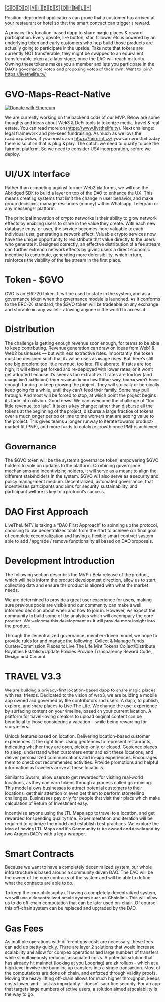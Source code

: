 🄶🄾🄾🄳 🅅🄸🄱🄴🅂 🄾🄷🄼🄻🅈

Position-dependent applications can prove that a customer has arrived at your restaurant or hotel so that the smart contract can trigger a reward.

A privacy-first location-based dapp to share magic places & reward participation. Every upvote, like button, star, follower etc is powered by an underlying token and early customers who help build those products are actually going to participate in the upside. Take note that tokens are currently NOT transferable, they might be swapped to an equivalent transferrable token at a later stage, once the DAO will reach maturity. Owning these tokens makes you a member and lets you participate in the DAO’s governance votes and proposing votes of their own. Want to join? https://livethelife.tv/

# GVO-Maps-React-Native

[![Donate with Ethereum](https://en.cryptobadges.io/badge/micro/0xF6E8156B3001C177C6aA35D90F7D643FF52a960d)](https://en.cryptobadges.io/donate/0xF6E8156B3001C177C6aA35D90F7D643FF52a960d)

We are currently working on the backend code of our MVP. Below are some thoughts and ideas about Web3 & DeFi tools to tokenize media, travel & real estate. You can read more on (https://www.livethelife.tv). Next challenge: legal framework and pre-seed fundraising. As much as we love the roadmap below, if you read up on https://fairmint.co/ you can see that today there is solution that is plug & play. The catch: we need to qualify to use the fairmint platform. So we need to consider USA incorporation, before we deploy.    

# UI/UX Interface

Rather than competing against former Web2 platforms, we will use the Abridged SDK to build a layer on top of the DAO to enhance the UX. This means creating systems that limit the change in user behavior, and make group decisions, manage resources (money) within Whatsapp, Telegram or any messenger platform.

The principal innovation of crypto networks is their ability to grow network effects by enabling users to share in the value they create. With each new database entry, or user, the service becomes more valuable to each individual user, generating a network effect. Valuable crypto services now have the unique opportunity to redistribute that value directly to the users who generate it. Designed correctly, an effective distribution of a fee stream can further entrench network effects by giving users a direct economic incentive to contribute, generating more defensibility, which in turn, reinforces the viability of the fee stream in the first place. 

# Token - $GVO

GVO is an ERC-20 token. It will be used to stake in the system, and as a governance token when the governance module is launched. As it conforms to the ERC-20 standard, the $GVO token will be tradeable on any exchange and storable on any wallet - allowing anyone in the world to access it.

# Distribution

The challenge is getting enough revenue soon enough, for teams to be able to keep contributing. Revenue generation can draw on ideas from Web1 & Web2 businesses — but with less extractive rates. Importantly, the token must be designed such that its value rises as usage rises. But there’s still one big problem: too little revenue, too late. I’ll elaborate. If rates are too high, it will either get forked and re-deployed with lower rates, or it won’t get adopted because it’s seen as too extractive. If rates are too low (and usage isn’t sufficient) then revenue is too low. Either way, teams won’t have enough funding to keep growing the project. They will stoically or heroically keep going for a while, until they can’t feed their family. Some may pull through. And most will be forced to stop, at which point the project begins its fade into oblivion. Good news! We can overcome the challenge of “too little revenue, too late”. It takes a key change: rather than disburse all the tokens at the beginning of the project, disburse a large fraction of tokens over a much longer period of time to the workers that are adding value to the project. This gives teams a longer runway to iterate towards product-market fit (PMF), and more funds to catalyze growth once PMF is achieved.

# Governance

The $GVO token will be the system’s governance token, empowering $GVO holders to vote on updates to the platform. Combining governance mechanisms and incentivizing holders, it will serve as a means to align the different stakeholders in the system. $GVO will also serve as a security and policy management medium. Decentralized, automated governance, that incentivizes participants and aims for security, sustainability, and participant welfare is key to a protocol’s success.

# DAO First Approach

LiveTheLifeTV is taking a “DAO First Approach” to spinning up the protocol, choosing to use decentralized tools from the start to achieve our final goal of complete decentralization and having a flexible smart contract system able to add / upgrade / remove functionality all based on DAO proposals. 

# Development Introduction

The following section describes the MVP / Beta release of the product, which will help inform the product development direction, allow us to start collecting data and ensure the product is aligned with what the market needs.

We are determined to provide a great user experience for users, making sure previous pools are visible and our community can make a well informed decision about when and how to join in. However, we expect the community to build some of the analytics which will accompany the core product. We welcome this development as it will provide more insight into the product.

Through the decentralized governance, member-driven model, we hope to provide rules for and manage the following:
Collect & Manage Funds
Curate/Commission Places to Live The Life
Mint Tokens
Collect/Distribute Royalties
Establish/Update Policies
Provide Transparency
Reward Code, Design and Content

# TRAVEL V3.3

We are building a privacy-first location-based dapp to share magic places with real friends. Dedicated to the vision of web3, we are buidling a mobile app owned and governed by the contributors and users. A dapp, to publish, explore, and share places to Live The Life. We change the user experience by surfacing content on your timeline, based on your current location. A platform for travel-loving creators to upload original content can be beneficial to those considering a vacation — while being rewarding for storytellers.

Unlock features based on location. Delivering location-based customer experiences at the right time. Using geofences to represent restaurants, indicating whether they are open, pickup-only, or closed. Geofence places to sleep, understand when customers enter and exit these locations, and deliver personalized communications and in-app experiences. Encourages them to check out recommended activities. Provide promotions and helpful information as travelers arrive at these locations.

Similar to Swarm, allow users to get rewarded for visiting real-world locations, as they can earn tokens through a process called geo-mining. This model allows businesses to attract potential customers to their locations, get their attention or even get them to perform storytelling challenges. Businesses pay only for people that visit their place which make calculation of Return of Investment easy. 

Incentivise anyone using the LTL Maps app to travel to a location, and get rewarded for spending quality time. Experimentation and iteration will be required to optimize the model and establish best practices. We explore the idea of having LTL Maps and it's Community to be owned and developed by two Aragon DAO's with a legal wrapper.

# Smart Contracts

Because we want to have a completely decentralized system, our whole infrastructure is based around a community driven DAO. The DAO will be the owner of the core contracts of the system and will be able to define what the contracts are able to do.

To keep the core philosophy of having a completely decentralized system, we will use a decentralized oracle system such as Chainlink. This will allow us to do off-chain computation that can be later used on-chain. Of course this off-chain system can be replaced and upgraded by the DAO.

# Gas Fees

As multiple operations with different gas costs are necessary, these fees can add up pretty quickly. There are layer 2 solutions that would increase scalability and allow for complex operations and large numbers of transfers while simultaneously reducing associated costs. A potential solution that has already hit mainnet (looking at you Loopring) are zk rollups - which at a high level involve the bundling up transfers into a single transaction. Most of the computations are done off chain, and enforced through validity proofs. Moving the heavy lifting off-chain allows for much higher throughput, keeps costs lower, and - just as importantly - doesn’t sacrifice security. For an app that targets large numbers of active users, a solution aimed at scalability is the way to go.
